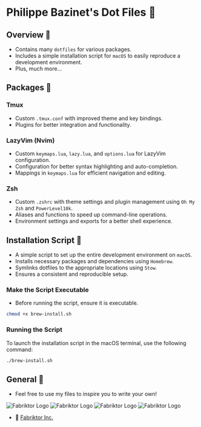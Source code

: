 # Philippe Bazinet's Dot Files 🔨

## Overview 📒

- Contains many `dotfiles` for various packages.
- Includes a simple installation script for `macOS` to easily reproduce a development environment.
- Plus, much more...

## Packages 📁

### Tmux

- Custom `.tmux.conf` with improved theme and key bindings.
- Plugins for better integration and functionality.

### LazyVim (Nvim)

- Custom `keymaps.lua`, `lazy.lua`, and `options.lua` for LazyVim configuration.
- Configuration for better syntax highlighting and auto-completion.
- Mappings in `keymaps.lua` for efficient navigation and editing.

### Zsh

- Custom `.zshrc` with theme settings and plugin management using `Oh My Zsh` and `PowerLevel10k`.
- Aliases and functions to speed up command-line operations.
- Environment settings and exports for a better shell experience.

## Installation Script 📜

- A simple script to set up the entire development environment on `macOS`.
- Installs necessary packages and dependencies using `Homebrew`.
- Symlinks dotfiles to the appropriate locations using `Stow`.
- Ensures a consistent and reproducible setup.

### Make the Script Executable
- Before running the script, ensure it is executable.

```bash
chmod +x brew-install.sh
```

### Running the Script

To launch the installation script in the macOS terminal, use the following command:

```bash
./brew-install.sh
```

## General 💬

- Feel free to use my files to inspire you to write your own!

![Fabriktor Logo](https://backend.fabriktor.com/filehub/img/gitlab/chubby.gif)
![Fabriktor Logo](https://backend.fabriktor.com/filehub/img/gitlab/screwdriver.gif)
![Fabriktor Logo](https://backend.fabriktor.com/filehub/img/gitlab/key.gif)
![Fabriktor Logo](https://backend.fabriktor.com/filehub/img/gitlab/boss.gif)

- 🔗 [Fabriktor Inc.](https://fabriktor.com)
